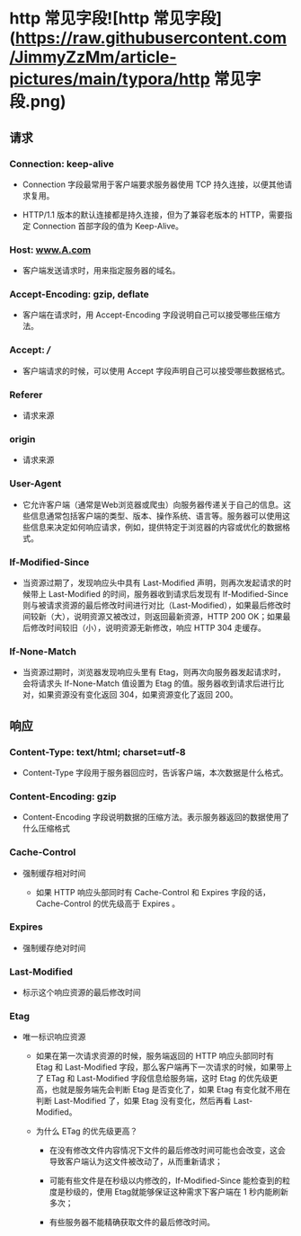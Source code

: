 # http 常见字段![http 常见字段](https://raw.githubusercontent.com/JimmyZzMm/article-pictures/main/typora/http 常见字段.png)

## 请求

### Connection: keep-alive

- Connection 字段最常用于客户端要求服务器使用 TCP 持久连接，以便其他请求复用。

- HTTP/1.1 版本的默认连接都是持久连接，但为了兼容老版本的 HTTP，需要指定 Connection 首部字段的值为 Keep-Alive。

### Host: www.A.com

- 客户端发送请求时，用来指定服务器的域名。

### Accept-Encoding: gzip, deflate

- 客户端在请求时，用 Accept-Encoding 字段说明自己可以接受哪些压缩方法。

### Accept: */*

- 客户端请求的时候，可以使用 Accept 字段声明自己可以接受哪些数据格式。

### Referer

- 请求来源

### origin

- 请求来源

### User-Agent

- 它允许客户端（通常是Web浏览器或爬虫）向服务器传递关于自己的信息。这些信息通常包括客户端的类型、版本、操作系统、语言等。服务器可以使用这些信息来决定如何响应请求，例如，提供特定于浏览器的内容或优化的数据格式。

### If-Modified-Since

- 当资源过期了，发现响应头中具有 Last-Modified 声明，则再次发起请求的时候带上 Last-Modified 的时间，服务器收到请求后发现有 If-Modified-Since 则与被请求资源的最后修改时间进行对比（Last-Modified），如果最后修改时间较新（大），说明资源又被改过，则返回最新资源，HTTP 200 OK；如果最后修改时间较旧（小），说明资源无新修改，响应 HTTP 304 走缓存。

### If-None-Match

- 当资源过期时，浏览器发现响应头里有 Etag，则再次向服务器发起请求时，会将请求头 If-None-Match 值设置为 Etag 的值。服务器收到请求后进行比对，如果资源没有变化返回 304，如果资源变化了返回 200。

## 响应

### Content-Type: text/html; charset=utf-8

- Content-Type 字段用于服务器回应时，告诉客户端，本次数据是什么格式。

### Content-Encoding: gzip

- Content-Encoding 字段说明数据的压缩方法。表示服务器返回的数据使用了什么压缩格式

### Cache-Control

- 强制缓存相对时间

	- 如果 HTTP 响应头部同时有 Cache-Control 和 Expires 字段的话，Cache-Control 的优先级高于 Expires 。

### Expires

- 强制缓存绝对时间

### Last-Modified

- 标示这个响应资源的最后修改时间

### Etag

- 唯一标识响应资源

	- 如果在第一次请求资源的时候，服务端返回的 HTTP 响应头部同时有 Etag 和 Last-Modified 字段，那么客户端再下一次请求的时候，如果带上了 ETag 和 Last-Modified 字段信息给服务端，这时 Etag 的优先级更高，也就是服务端先会判断 Etag 是否变化了，如果 Etag 有变化就不用在判断 Last-Modified 了，如果 Etag 没有变化，然后再看 Last-Modified。

	- 为什么 ETag 的优先级更高？

		- 在没有修改文件内容情况下文件的最后修改时间可能也会改变，这会导致客户端认为这文件被改动了，从而重新请求；

		- 可能有些文件是在秒级以内修改的，If-Modified-Since 能检查到的粒度是秒级的，使用 Etag就能够保证这种需求下客户端在 1 秒内能刷新多次；

		- 有些服务器不能精确获取文件的最后修改时间。

